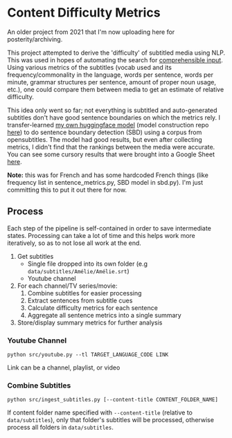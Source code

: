 # Content Difficulty Metrics

An older project from 2021 that I'm now uploading here for posterity/archiving.

This project attempted to derive the 'difficulty' of subtitled media using NLP. This was
used in hopes of automating the search for [comprehensible input](https://en.wikipedia.org/wiki/Input_hypothesis).
Using various metrics of the subtitles (vocab used and its frequency/commonality in the language, words per sentence,
words per minute, grammar structures per sentence, amount of proper noun usage, etc.), one could compare them between
media to get an estimate of relative difficulty.

This idea only went so far; not everything is subtitled and auto-generated subtitles don't have good sentence boundaries
on which the metrics rely. I transfer-learned [my own huggingface model](https://huggingface.co/cfinley/punct_restore_fr) (model construction repo [here](https://github.com/cofinley/punct_restore_fr)) to do sentence boundary detection (SBD) using
a corpus from opensubtitles. The model had good results, but even after collecting metrics, I didn't find that the
rankings between the media were accurate. You can see some cursory results that were brought into a Google Sheet [here](https://docs.google.com/spreadsheets/d/1F9YxGvBSHveR6llqxVc6Sor8PsFZ4iO_OUuNOvS12Og/edit?usp=sharing).

**Note:** this was for French and has some hardcoded French things (like frequency list in sentence_metrics.py, SBD
model in sbd.py). I'm just committing this to put it out there for now.

## Process

Each step of the pipeline is self-contained in order to save intermediate states. Processing can take a lot of time and
this helps work more iteratively, so as to not lose all work at the end.

1. Get subtitles
    - Single file dropped into its own folder (e.g `data/subtitles/Amélie/Amélie.srt`)
    - Youtube channel
2. For each channel/TV series/movie:
    1. Combine subtitles for easier processing
    2. Extract sentences from subtitle cues
    3. Calculate difficulty metrics for each sentence
    4. Aggregate all sentence metrics into a single summary
3. Store/display summary metrics for further analysis

### Youtube Channel

`python src/youtube.py --tl TARGET_LANGUAGE_CODE LINK`

Link can be a channel, playlist, or video

### Combine Subtitles

`python src/ingest_subtitles.py [--content-title CONTENT_FOLDER_NAME]`

If content folder name specified with `--content-title` (relative to `data/subtitles`), only that folder's subtitles will be processed, otherwise process all folders in `data/subtitles`.
